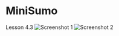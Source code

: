 # MiniSumo
 Lesson 4.3
![Screenshot 1](https://user-images.githubusercontent.com/62642278/126632884-ba694b96-7c60-41d1-9298-d73f9b1a45d1.PNG)
![Screenshot 2](https://user-images.githubusercontent.com/62642278/126632897-101712ad-bc9d-4bc1-bcbc-fe12b2a0fe16.PNG)
